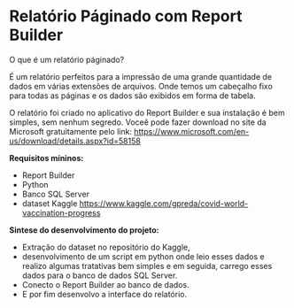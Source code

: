 # Relatório Páginado com Report Builder

O que é um relatório páginado?

É um relatório perfeitos para a impressão de uma grande quantidade de dados em várias extensões de arquivos. Onde temos um cabeçalho fixo para todas as páginas e os dados são exibidos em forma de tabela.

O relatório foi criado no aplicativo do Report Builder e sua instalação é bem simples, sem nenhum segredo.
Voceê pode fazer download no site da Microsoft gratuitamente pelo link: <https://www.microsoft.com/en-us/download/details.aspx?id=58158>





**Requisitos míninos:**

- Report Builder
- Python
- Banco SQL Server
- dataset Kaggle <https://www.kaggle.com/gpreda/covid-world-vaccination-progress>





**Sintese do desenvolvimento do projeto:**

- Extração do dataset no repositório do Kaggle, 
- desenvolvimento de um script em python onde leio esses dados e realizo algumas tratativas bem simples e em seguida, carrego esses dados para o banco de dados SQL Server.
- Conecto o Report Builder ao banco de dados.
- E por fim desenvolvo a interface do relatório.
